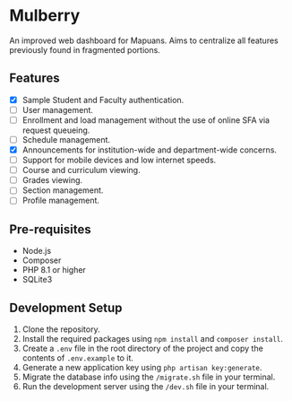 # Mulberry

An improved web dashboard for Mapuans. Aims to centralize all features previously found in fragmented portions.

## Features
- [x] Sample Student and Faculty authentication.
- [ ] User management.
- [ ] Enrollment and load management without the use of online SFA via request queueing.
- [ ] Schedule management.
- [x] Announcements for institution-wide and department-wide concerns.
- [ ] Support for mobile devices and low internet speeds.
- [ ] Course and curriculum viewing.
- [ ] Grades viewing.
- [ ] Section management.
- [ ] Profile management.

## Pre-requisites
- Node.js
- Composer
- PHP 8.1 or higher
- SQLite3

## Development Setup
1. Clone the repository.
2. Install the required packages using `npm install` and `composer install`.
3. Create a `.env` file in the root directory of the project and copy the contents of `.env.example` to it.
4. Generate a new application key using `php artisan key:generate`.
5. Migrate the database info using the `/migrate.sh` file in your terminal.
6. Run the development server using the `/dev.sh` file in your terminal.